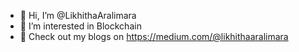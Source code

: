 - 👋 Hi, I’m @LikhithaAralimara
- 👀 I’m interested in Blockchain 
- 💞️ Check out my blogs on https://medium.com/@likhithaaralimara


<!---
LikhithaAralimara/LikhithaAralimara is a ✨ special ✨ repository because its `README.md` (this file) appears on your GitHub profile.
You can click the Preview link to take a look at your changes.
--->
